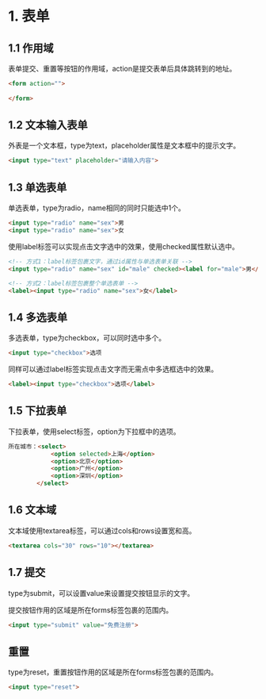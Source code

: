 # 1. 表单

## 1.1 作用域

表单提交、重置等按钮的作用域，action是提交表单后具体跳转到的地址。

```html
<form action="">
    
</form>
```

## 1.2 文本输入表单

外表是一个文本框，type为text，placeholder属性是文本框中的提示文字。

```html
<input type="text" placeholder="请输入内容">
```

## 1.3 单选表单

单选表单，type为radio，name相同的同时只能选中1个。

```html
<input type="radio" name="sex">男
<input type="radio" name="sex">女
```

使用label标签可以实现点击文字选中的效果，使用checked属性默认选中。

```html
<!-- 方式1：label标签包裹文字，通过id属性与单选表单关联 -->
<input type="radio" name="sex" id="male" checked><label for="male">男</label>

<!-- 方式2：label标签包裹整个单选表单 -->
<label><input type="radio" name="sex">女</label>
```

## 1.4 多选表单

多选表单，type为checkbox，可以同时选中多个。

```html
<input type="checkbox">选项
```

同样可以通过label标签实现点击文字而无需点中多选框选中的效果。

```html
<label><input type="checkbox">选项</label>
```

## 1.5 下拉表单

下拉表单，使用select标签，option为下拉框中的选项。

```html
所在城市：<select>
            <option selected>上海</option>
            <option>北京</option>
            <option>广州</option>
            <option>深圳</option>
        </select>
```

## 1.6 文本域

文本域使用textarea标签，可以通过cols和rows设置宽和高。

```html
<textarea cols="30" rows="10"></textarea>
```

## 1.7 提交

type为submit，可以设置value来设置提交按钮显示的文字。

提交按钮作用的区域是所在forms标签包裹的范围内。

```html
<input type="submit" value="免费注册">
```

## 重置

type为reset，重置按钮作用的区域是所在forms标签包裹的范围内。

```html
<input type="reset">
```

